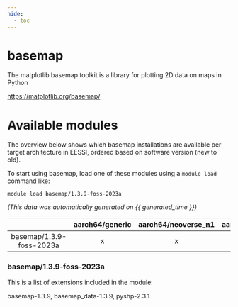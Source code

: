 ```yaml
---
hide:
  - toc
---
```


basemap
=======


The matplotlib basemap toolkit is a library for plotting 2D data on maps in Python

https://matplotlib.org/basemap/
# Available modules


The overview below shows which basemap installations are available per target architecture in EESSI, ordered based on software version (new to old).

To start using basemap, load one of these modules using a `module load` command like:

```shell
module load basemap/1.3.9-foss-2023a
```

*(This data was automatically generated on {{ generated_time }})*  

| |aarch64/generic|aarch64/neoverse_n1|aarch64/neoverse_v1|x86_64/generic|x86_64/amd/zen2|x86_64/amd/zen3|x86_64/amd/zen4|x86_64/intel/haswell|x86_64/intel/sapphire_rapids|x86_64/intel/skylake_avx512|
| :---: | :---: | :---: | :---: | :---: | :---: | :---: | :---: | :---: | :---: | :---: |
|basemap/1.3.9-foss-2023a|x|x|x|x|x|x|x|x|-|x|


### basemap/1.3.9-foss-2023a

This is a list of extensions included in the module:

basemap-1.3.9, basemap_data-1.3.9, pyshp-2.3.1